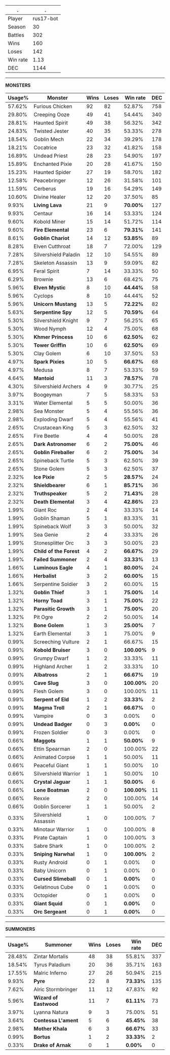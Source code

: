 .|.
|-|-
Player|rus17-bot
Season|30
Battles|302
Wins|160
Loses|142
Win rate|1.13
DEC|1144

---
**MONSTERS**

Usage%|Monster|Wins|Loses|Win rate|DEC|
-|-|-|-|-|-|
57.62%|Furious Chicken|92|82|52.87%|758|
29.80%|Creeping Ooze|49|41|54.44%|340|
28.81%|Haunted Spirit|49|38|56.32%|342|
24.83%|Twisted Jester|40|35|53.33%|278|
18.54%|Goblin Mech|22|34|39.29%|178|
18.21%|Cocatrice|23|32|41.82%|158|
16.89%|Undead Priest|28|23|54.90%|197|
15.89%|Enchanted Pixie|20|28|41.67%|150|
15.23%|Haunted Spider|27|19|58.70%|182|
12.58%|Peacebringer|12|26|31.58%|101|
11.59%|Cerberus|19|16|54.29%|149|
10.60%|Divine Healer|12|20|37.50%|85|
9.93%|**Living Lava**|21|9|**70.00%**|127|
9.93%|Centaur|16|14|53.33%|124|
9.60%|Kobold Miner|15|14|51.72%|114|
9.60%|**Fire Elemental**|23|6|**79.31%**|141|
8.61%|**Goblin Chariot**|14|12|**53.85%**|89|
8.28%|Elven Cutthroat|18|7|72.00%|129|
7.28%|Silvershield Paladin|12|10|54.55%|89|
7.28%|Skeleton Assassin|13|9|59.09%|82|
6.95%|Feral Spirit|7|14|33.33%|50|
6.29%|Brownie|13|6|68.42%|75|
5.96%|**Elven Mystic**|8|10|**44.44%**|58|
5.96%|Cyclops|8|10|44.44%|52|
5.96%|**Unicorn Mustang**|13|5|**72.22%**|82|
5.63%|**Serpentine Spy**|12|5|**70.59%**|64|
5.30%|Silvershield Knight|9|7|56.25%|65|
5.30%|Wood Nymph|12|4|75.00%|68|
5.30%|**Khmer Princess**|10|6|**62.50%**|62|
5.30%|**Tower Griffin**|10|6|**62.50%**|69|
5.30%|Clay Golem|6|10|37.50%|53|
4.97%|**Spark Pixies**|10|5|**66.67%**|68|
4.97%|Medusa|8|7|53.33%|59|
4.64%|**Mantoid**|11|3|**78.57%**|78|
4.30%|Silvershield Archers|4|9|30.77%|25|
3.97%|Boogeyman|7|5|58.33%|53|
3.31%|Water Elemental|5|5|50.00%|36|
2.98%|Sea Monster|5|4|55.56%|36|
2.98%|Exploding Dwarf|5|4|55.56%|41|
2.65%|Crustacean King|5|3|62.50%|32|
2.65%|Fire Beetle|4|4|50.00%|28|
2.65%|**Dark Astronomer**|6|2|**75.00%**|46|
2.65%|**Goblin Fireballer**|6|2|**75.00%**|34|
2.65%|Spineback Turtle|5|3|62.50%|39|
2.65%|Stone Golem|5|3|62.50%|37|
2.32%|**Ice Pixie**|2|5|**28.57%**|24|
2.32%|**Shieldbearer**|6|1|**85.71%**|36|
2.32%|**Truthspeaker**|5|2|**71.43%**|28|
2.32%|**Death Elemental**|3|4|**42.86%**|23|
1.99%|Giant Roc|2|4|33.33%|14|
1.99%|Goblin Shaman|5|1|83.33%|31|
1.99%|Spineback Wolf|3|3|50.00%|32|
1.99%|Sea Genie|2|4|33.33%|26|
1.99%|Stonesplitter Orc|3|3|50.00%|23|
1.99%|**Child of the Forest**|4|2|**66.67%**|29|
1.99%|**Failed Summoner**|2|4|**33.33%**|13|
1.66%|**Luminous Eagle**|4|1|**80.00%**|24|
1.66%|**Herbalist**|3|2|**60.00%**|15|
1.66%|Serpentine Soldier|3|2|60.00%|15|
1.32%|**Goblin Thief**|3|1|**75.00%**|14|
1.32%|**Horny Toad**|3|1|**75.00%**|22|
1.32%|**Parasitic Growth**|3|1|**75.00%**|20|
1.32%|Pit Ogre|2|2|50.00%|14|
1.32%|**Bone Golem**|1|3|**25.00%**|7|
1.32%|Earth Elemental|3|1|75.00%|9|
0.99%|Screeching Vulture|2|1|66.67%|15|
0.99%|**Kobold Bruiser**|3|0|**100.00%**|9|
0.99%|Grumpy Dwarf|1|2|33.33%|11|
0.99%|Highland Archer|1|2|33.33%|10|
0.99%|**Albatross**|2|1|**66.67%**|19|
0.99%|**Cave Slug**|3|0|**100.00%**|20|
0.99%|Flesh Golem|3|0|100.00%|11|
0.99%|**Serpent of Eld**|1|2|**33.33%**|2|
0.99%|**Magma Troll**|2|1|**66.67%**|0|
0.99%|Vampire|0|3|0.00%|0|
0.99%|**Undead Badger**|0|3|**0.00%**|0|
0.99%|Frozen Soldier|0|3|0.00%|0|
0.66%|**Maggots**|1|1|**50.00%**|9|
0.66%|Ettin Spearman|2|0|100.00%|22|
0.66%|Animated Corpse|1|1|50.00%|11|
0.66%|Peaceful Giant|1|1|50.00%|10|
0.66%|Silvershield Warrior|1|1|50.00%|10|
0.66%|**Crystal Jaguar**|1|1|**50.00%**|6|
0.66%|**Lone Boatman**|2|0|**100.00%**|11|
0.66%|Rexxie|2|0|100.00%|14|
0.66%|Goblin Sorcerer|1|1|50.00%|2|
0.33%|Silvershield Assassin|1|0|100.00%|7|
0.33%|Minotaur Warrior|1|0|100.00%|8|
0.33%|Pirate Captain|1|0|100.00%|3|
0.33%|Sabre Shark|1|0|100.00%|2|
0.33%|**Sniping Narwhal**|1|0|**100.00%**|2|
0.33%|Rusty Android|0|1|0.00%|0|
0.33%|Baby Unicorn|0|1|0.00%|0|
0.33%|**Cursed Slimeball**|0|1|**0.00%**|0|
0.33%|Gelatinous Cube|0|1|0.00%|0|
0.33%|Octopider|0|1|0.00%|0|
0.33%|**Giant Squid**|0|1|**0.00%**|0|
0.33%|**Orc Sergeant**|0|1|**0.00%**|0|

---
**SUMMONERS**

Usage%|Summoner|Wins|Loses|Win rate|DEC|
-|-|-|-|-|-|
28.48%|Zintar Mortalis|48|38|55.81%|337|
18.54%|Tyrus Paladium|20|36|35.71%|163|
17.55%|Malric Inferno|27|26|50.94%|215|
9.93%|**Pyre**|22|8|**73.33%**|135|
7.62%|Alric Stormbringer|11|12|47.83%|92|
5.96%|**Wizard of Eastwood**|11|7|**61.11%**|73|
3.97%|Lyanna Natura|9|3|75.00%|51|
3.64%|**Contessa L'ament**|5|6|**45.45%**|38|
2.98%|**Mother Khala**|6|3|**66.67%**|33|
0.99%|**Bortus**|1|2|**33.33%**|2|
0.33%|**Drake of Arnak**|0|1|**0.00%**|0|
